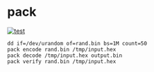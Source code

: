 # pack

[![test](https://github.com/hackia/pack/actions/workflows/test.yml/badge.svg)](https://github.com/hackia/pack/actions/workflows/test.yml)

```shell
dd if=/dev/urandom of=rand.bin bs=1M count=50
pack encode rand.bin /tmp/input.hex
pack decode /tmp/input.hex output.bin
pack verify rand.bin /tmp/input.hex
```
